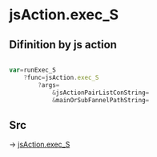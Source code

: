 # jsAction.exec_S

## Difinition by js action

```js.js

var=runExec_S
	?func=jsAction.exec_S
		?args=
			&jsActionPairListConString=
			&mainOrSubFannelPathString=
```

## Src

-> [jsAction.exec_S](https://github.com/puutaro/CommandClick/blob/master/app/src/main/java/com/puutaro/commandclick/fragment_lib/terminal_fragment/js_interface/system/JsAction.kt#L42)


